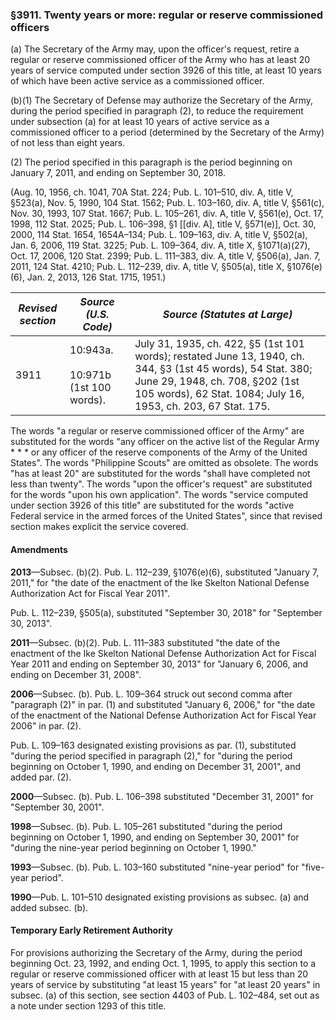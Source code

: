 ### §3911. Twenty years or more: regular or reserve commissioned officers ###

(a) The Secretary of the Army may, upon the officer's request, retire a regular or reserve commissioned officer of the Army who has at least 20 years of service computed under section 3926 of this title, at least 10 years of which have been active service as a commissioned officer.

(b)(1) The Secretary of Defense may authorize the Secretary of the Army, during the period specified in paragraph (2), to reduce the requirement under subsection (a) for at least 10 years of active service as a commissioned officer to a period (determined by the Secretary of the Army) of not less than eight years.

(2) The period specified in this paragraph is the period beginning on January 7, 2011, and ending on September 30, 2018.

(Aug. 10, 1956, ch. 1041, 70A Stat. 224; Pub. L. 101–510, div. A, title V, §523(a), Nov. 5, 1990, 104 Stat. 1562; Pub. L. 103–160, div. A, title V, §561(c), Nov. 30, 1993, 107 Stat. 1667; Pub. L. 105–261, div. A, title V, §561(e), Oct. 17, 1998, 112 Stat. 2025; Pub. L. 106–398, §1 [[div. A], title V, §571(e)], Oct. 30, 2000, 114 Stat. 1654, 1654A–134; Pub. L. 109–163, div. A, title V, §502(a), Jan. 6, 2006, 119 Stat. 3225; Pub. L. 109–364, div. A, title X, §1071(a)(27), Oct. 17, 2006, 120 Stat. 2399; Pub. L. 111–383, div. A, title V, §506(a), Jan. 7, 2011, 124 Stat. 4210; Pub. L. 112–239, div. A, title V, §505(a), title X, §1076(e)(6), Jan. 2, 2013, 126 Stat. 1715, 1951.)

|*Revised section*|           *Source (U.S. Code)*           |                                                                                          *Source (Statutes at Large)*                                                                                          |
|-----------------|------------------------------------------|----------------------------------------------------------------------------------------------------------------------------------------------------------------------------------------------------------------|
|      3911       |10:943a.<br/><br/>10:971b (1st 100 words).|July 31, 1935, ch. 422, §5 (1st 101 words); restated June 13, 1940, ch. 344, §3 (1st 45 words), 54 Stat. 380; June 29, 1948, ch. 708, §202 (1st 105 words), 62 Stat. 1084; July 16, 1953, ch. 203, 67 Stat. 175.|

The words "a regular or reserve commissioned officer of the Army" are substituted for the words "any officer on the active list of the Regular Army \* \* \* or any officer of the reserve components of the Army of the United States". The words "Philippine Scouts" are omitted as obsolete. The words "has at least 20" are substituted for the words "shall have completed not less than twenty". The words "upon the officer's request" are substituted for the words "upon his own application". The words "service computed under section 3926 of this title" are substituted for the words "active Federal service in the armed forces of the United States", since that revised section makes explicit the service covered.

#### Amendments ####

**2013**—Subsec. (b)(2). Pub. L. 112–239, §1076(e)(6), substituted "January 7, 2011," for "the date of the enactment of the Ike Skelton National Defense Authorization Act for Fiscal Year 2011".

Pub. L. 112–239, §505(a), substituted "September 30, 2018" for "September 30, 2013".

**2011**—Subsec. (b)(2). Pub. L. 111–383 substituted "the date of the enactment of the Ike Skelton National Defense Authorization Act for Fiscal Year 2011 and ending on September 30, 2013" for "January 6, 2006, and ending on December 31, 2008".

**2006**—Subsec. (b). Pub. L. 109–364 struck out second comma after "paragraph (2)" in par. (1) and substituted "January 6, 2006," for "the date of the enactment of the National Defense Authorization Act for Fiscal Year 2006" in par. (2).

Pub. L. 109–163 designated existing provisions as par. (1), substituted "during the period specified in paragraph (2)," for "during the period beginning on October 1, 1990, and ending on December 31, 2001", and added par. (2).

**2000**—Subsec. (b). Pub. L. 106–398 substituted "December 31, 2001" for "September 30, 2001".

**1998**—Subsec. (b). Pub. L. 105–261 substituted "during the period beginning on October 1, 1990, and ending on September 30, 2001" for "during the nine-year period beginning on October 1, 1990."

**1993**—Subsec. (b). Pub. L. 103–160 substituted "nine-year period" for "five-year period".

**1990**—Pub. L. 101–510 designated existing provisions as subsec. (a) and added subsec. (b).

#### Temporary Early Retirement Authority ####

For provisions authorizing the Secretary of the Army, during the period beginning Oct. 23, 1992, and ending Oct. 1, 1995, to apply this section to a regular or reserve commissioned officer with at least 15 but less than 20 years of service by substituting "at least 15 years" for "at least 20 years" in subsec. (a) of this section, see section 4403 of Pub. L. 102–484, set out as a note under section 1293 of this title.